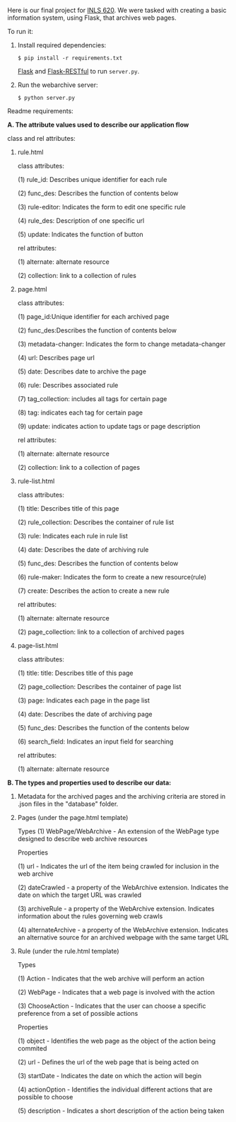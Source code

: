 Here is our final project for [INLS 620](https://aeshin.org/teaching/inls-620/2015/fa/). We were tasked with creating a basic information system, using Flask, that archives web pages.

To run it:

1. Install required dependencies:
   ```
   $ pip install -r requirements.txt
   ``` 
   [Flask](http://flask.pocoo.org/docs/0.10/installation/#installation)
   and
   [Flask-RESTful](http://flask-restful.readthedocs.org/en/latest/installation.html) to run `server.py`.

2. Run the webarchive server:
   ```
   $ python server.py
   ```
   
Readme requirements:

**A. The attribute values used to describe our application flow**

class and rel attributes:

1. rule.html

   class attributes:

      (1) rule_id: Describes unique identifier for each rule

      (2) func_des: Describes the function of contents below

      (3) rule-editor: Indicates the form to edit one specific rule

      (4) rule_des: Description of one specific url

      (5) update: Indicates the function of button


   rel attributes:

      (1) alternate: alternate resource 

      (2) collection: link to a collection of rules


2. page.html

   class attributes:

      (1) page_id:Unique identifier for each archived page

      (2) func_des:Describes the function of contents below

      (3) metadata-changer: Indicates the form to change metadata-changer

      (4) url: Describes page url

      (5) date: Describes date to archive the page

      (6) rule: Describes associated rule

      (7) tag_collection: includes all tags for certain page

      (8) tag: indicates each tag for certain page

      (9) update: indicates action to update tags or page description


   rel attributes:

      (1) alternate: alternate resource 

      (2) collection: link to a collection of pages


3. rule-list.html

   class attributes:

      (1) title: Describes title of this page

      (2) rule_collection: Describes the container of rule list

      (3) rule: Indicates each rule in rule list

      (4) date: Describes the date of archiving rule

      (5) func_des: Describes the function of contents below

      (6) rule-maker: Indicates the form to create a new resource(rule)

      (7) create: Describes the action to create a new rule


   rel attributes:

      (1) alternate: alternate resource 

      (2) page_collection: link to a collection of archived pages


4. page-list.html

   class attributes:

      (1) title: title: Describes title of this page

      (2) page_collection: Describes the container of page list

      (3) page: Indicates each page in the page list

      (4) date: Describes the date of archiving page
      
      (5) func_des: Describes the function of the contents below
      
      (6) search_field: Indicates an input field for searching


   rel attributes:

      (1) alternate: alternate resource



**B. The types and properties used to describe our data:**

   1. Metadata for the archived pages and the archiving criteria are stored in .json files in the "database" folder.
   
   2. Pages (under the page.html template)

      Types
         (1) WebPage/WebArchive - An extension of the WebPage type designed to describe web archive resources
      
      Properties
      
         (1) url - Indicates the url of the item being crawled for inclusion in the web archive

         (2) dateCrawled - a property of the WebArchive extension. Indicates the date on which the target URL was crawled

         (3) archiveRule -  a property of the WebArchive extension. Indicates information about the rules governing web crawls

         (4) alternateArchive - a property of the WebArchive extension. Indicates an alternative source for an archived webpage with the same target URL

   3. Rule (under the rule.html template)

      Types
      
         (1) Action - Indicates that the web archive will perform an action
         
         (2) WebPage - Indicates that a web page is involved with the action
         
         (3) ChooseAction - Indicates that the user can choose a specific preference from a set of possible actions
      
      Properties
      
         (1) object - Identifies the web page as the object of the action being commited
         
         (2) url - Defines the url of the web page that is being acted on
         
         (3) startDate - Indicates the date on which the action will begin
         
         (4) actionOption - Identifies the individual different actions that are possible to choose
         
         (5) description - Indicates a short description of the action being taken
   
